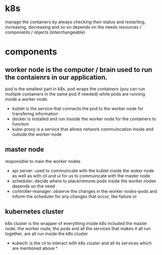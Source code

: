 # k8s
manage the containers by always checking their status and restarting, increasing, decreasing and so on depends on the needs
resources / components / objects (interchangeable)

# components
## worker node is the computer / brain used to run the contaienrs in our application.
pod is the smallest part in k8s. pod wraps the containers (you can run multiple containers in the same pod if needed)
while pods are running inside a worker node.
* kublet is the service that connects the pod to the worker node for transfering information
* docker is installed and run insside the worker node for the containers to function
* kube-proxy is a service that allows network commuincation inside and outside the worker-node 
## master node
responsible to main the worker nodes
* api server: used to commuincate with the kublet inside the woker node as well as with cli and ui for us to commuincate with the master node
* scheduler: decide where to place/remove pods inside the worker nodes depends on the need
* controller-manager: observe the changes in the worker nodes-pods and inform the scheduler for any changes that occur, like failure or 
## kubernetes cluster 
k8s cluster is the wrapper of everything inside k8s included the master node, the worker node, the pods and all the services that makes it all run together, are all run inside the k8s cluster 
* kubectl: is the cli to interact with k8s cluster and all its services which are mentioned above ^